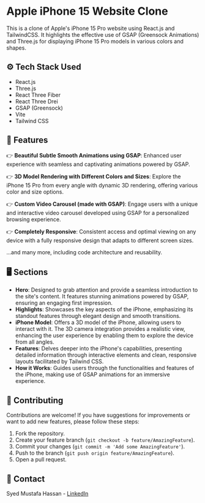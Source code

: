 # Apple iPhone 15 Website Clone

This is a clone of Apple's iPhone 15 Pro website using React.js and TailwindCSS. It highlights the effective use of GSAP (Greensock Animations) and Three.js for displaying iPhone 15 Pro models in various colors and shapes.

## ⚙️ Tech Stack Used

- React.js
- Three.js
- React Three Fiber
- React Three Drei
- GSAP (Greensock)
- Vite
- Tailwind CSS

## 🔋 Features

👉 **Beautiful Subtle Smooth Animations using GSAP**: Enhanced user experience with seamless and captivating animations powered by GSAP.

👉 **3D Model Rendering with Different Colors and Sizes**: Explore the iPhone 15 Pro from every angle with dynamic 3D rendering, offering various color and size options.

👉 **Custom Video Carousel (made with GSAP)**: Engage users with a unique and interactive video carousel developed using GSAP for a personalized browsing experience.

👉 **Completely Responsive**: Consistent access and optimal viewing on any device with a fully responsive design that adapts to different screen sizes.

...and many more, including code architecture and reusability.

## 🖥️ Sections

- **Hero**: Designed to grab attention and provide a seamless introduction to the site's content. It features stunning animations powered by GSAP, ensuring an engaging first impression.
- **Highlights**: Showcases the key aspects of the iPhone, emphasizing its standout features through elegant design and smooth transitions.
- **iPhone Model**: Offers a 3D model of the iPhone, allowing users to interact with it. The 3D camera integration provides a realistic view, enhancing the user experience by enabling them to explore the device from all angles.
- **Features**: Delves deeper into the iPhone's capabilities, presenting detailed information through interactive elements and clean, responsive layouts facilitated by Tailwind CSS.
- **How it Works**: Guides users through the functionalities and features of the iPhone, making use of GSAP animations for an immersive experience.


## 🤝 Contributing

Contributions are welcome! If you have suggestions for improvements or want to add new features, please follow these steps:

1. Fork the repository.
2. Create your feature branch (`git checkout -b feature/AmazingFeature`).
3. Commit your changes (`git commit -m 'Add some AmazingFeature'`).
4. Push to the branch (`git push origin feature/AmazingFeature`).
5. Open a pull request.


## 📧 Contact

Syed Mustafa Hassan - [LinkedIn](https://www.linkedin.com/in/mustafahassan2001/) 
